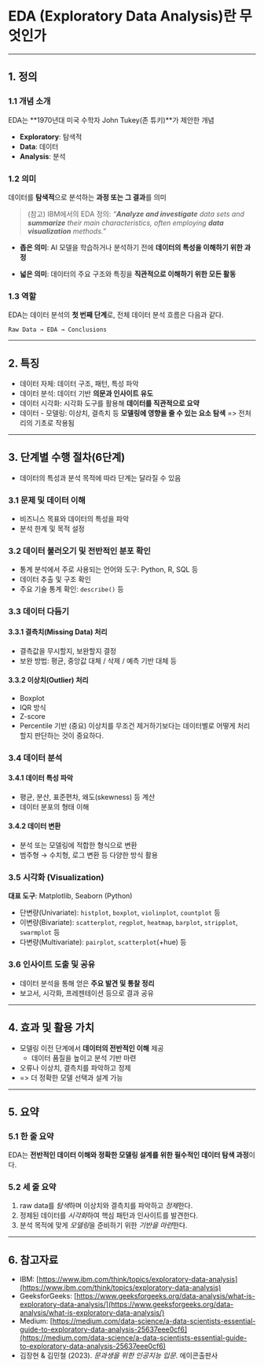 # EDA (Exploratory Data Analysis)란 무엇인가

---

## 1. 정의

### 1.1 개념 소개

EDA는 \*\*1970년대 미국 수학자 John Tukey(존 튜키)\*\*가 제안한 개념

* **Exploratory**: 탐색적
* **Data**: 데이터
* **Analysis**: 분석

### 1.2 의미

데이터를 **탐색적**으로 분석하는 **과정 또는 그 결과**를 의미
> (참고) IBM에서의 EDA 정의: *“**Analyze and investigate** data sets and **summarize** their main characteristics, often employing **data visualization** methods.”*

* **좁은 의미**:
  AI 모델을 학습하거나 분석하기 전에 **데이터의 특성을 이해하기 위한 과정**

* **넓은 의미**:
  데이터의 주요 구조와 특징을 **직관적으로 이해하기 위한 모든 활동**

### 1.3 역할

EDA는 데이터 분석의 **첫 번째 단계**로, 전체 데이터 분석 흐름은 다음과 같다.

```
Raw Data → EDA → Conclusions
```

---

## 2. 특징

* 데이터 자체: 데이터 구조, 패턴, 특성 파악
* 데이터 분석: 데이터 기반 **의문과 인사이트 유도**
* 데이터 시각화: 시각화 도구를 활용해 **데이터를 직관적으로 요약**
* 데이터 - 모델링: 이상치, 결측치 등 **모델링에 영향을 줄 수 있는 요소 탐색** => 전처리의 기초로 작용됨

---
  
## 3. 단계별 수행 절차(6단계)
- 데이터의 특성과 분석 목적에 따라 단계는 달라질 수 있음

### 3.1 문제 및 데이터 이해

* 비즈니스 목표와 데이터의 특성을 파악
* 분석 한계 및 목적 설정

### 3.2 데이터 불러오기 및 전반적인 분포 확인
* 통계 분석에서 주로 사용되는 언어와 도구: Python, R, SQL 등
* 데이터 추출 및 구조 확인
* 주요 기술 통계 확인: `describe()` 등

### 3.3 데이터 다듬기
  #### 3.3.1 결측치(Missing Data) 처리
  * 결측값을 무시할지, 보완할지 결정
  * 보완 방법: 평균, 중앙값 대체 / 삭제 / 예측 기반 대체 등

  #### 3.3.2 이상치(Outlier) 처리
  * Boxplot
  * IQR 방식
  * Z-score
  * Percentile 기반
  (중요) 이상치를 무조건 제거하기보다는 데이터별로 어떻게 처리할지 판단하는 것이 중요하다.

### 3.4 데이터 분석
  #### 3.4.1 데이터 특성 파악
  * 평균, 분산, 표준편차, 왜도(skewness) 등 계산
  * 데이터 분포의 형태 이해
  
  #### 3.4.2 데이터 변환
  * 분석 또는 모델링에 적합한 형식으로 변환
  * 범주형 → 수치형, 로그 변환 등 다양한 방식 활용

### 3.5 시각화 (Visualization)

**대표 도구**: Matplotlib, Seaborn (Python)

* 단변량(Univariate):
  `histplot`, `boxplot`, `violinplot`, `countplot` 등
* 이변량(Bivariate):
  `scatterplot`, `regplot`, `heatmap`, `barplot`, `stripplot`, `swarmplot` 등
* 다변량(Multivariate):
  `pairplot`, `scatterplot`(+hue) 등

### 3.6 인사이트 도출 및 공유

* 데이터 분석을 통해 얻은 **주요 발견 및 통찰 정리**
* 보고서, 시각화, 프레젠테이션 등으로 결과 공유

---

## 4. 효과 및 활용 가치

* 모델링 이전 단계에서 **데이터의 전반적인 이해** 제공
  * 데이터 품질을 높이고 분석 기반 마련
* 오류나 이상치, 결측치를 파악하고 정제
* => 더 정확한 모델 선택과 설계 가능

---

## 5. 요약

### 5.1 한 줄 요약

EDA는 **전반적인 데이터 이해와 정확한 모델링 설계를 위한 필수적인 데이터 탐색 과정**이다.

### 5.2 세 줄 요약

1. raw data를 *탐색*하며 이상치와 결측치를 파악하고 *정제*한다.
2. 정제된 데이터를 *시각화*하여 핵심 패턴과 인사이트를 발견한다.
3. 분석 목적에 맞게 *모델링*을 준비하기 위한 *기반을 마련*한다.

---

## 6. 참고자료

* IBM: [https://www.ibm.com/think/topics/exploratory-data-analysis](https://www.ibm.com/think/topics/exploratory-data-analysis)
* GeeksforGeeks: [https://www.geeksforgeeks.org/data-analysis/what-is-exploratory-data-analysis/](https://www.geeksforgeeks.org/data-analysis/what-is-exploratory-data-analysis/)
* Medium: [https://medium.com/data-science/a-data-scientists-essential-guide-to-exploratory-data-analysis-25637eee0cf6](https://medium.com/data-science/a-data-scientists-essential-guide-to-exploratory-data-analysis-25637eee0cf6)
* 김장현 & 김민철 (2023). *문과생을 위한 인공지능 입문*. 에이콘출판사

